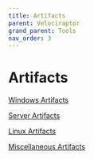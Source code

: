 ```yaml
---
title: Artifacts
parent: Velociraptor
grand_parent: Tools
nav_order: 3
---
```


# Artifacts

[Windows Artifacts](https://www.velocidex.com/docs/artifacts/windows_system/)

[Server Artifacts](https://www.velocidex.com/docs/artifacts/server/)

[Linux Artifacts](https://www.velocidex.com/docs/artifacts/linux/)

[Miscellaneous Artifacts](https://www.velocidex.com/docs/artifacts/misc/)